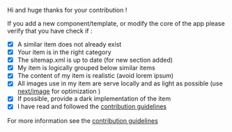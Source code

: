 Hi and huge thanks for your contribution ! 

If you add a new component/template, or modify the core of the app please verify that you have check if :

- [x] A similar item does not already exist
- [x] Your item is in the right category
- [x] The sitemap.xml is up to date (for new section added)
- [x] My item is logically grouped below similar items
- [x] The content of my item is realistic (avoid lorem ipsum)
- [x] All images use in my item are serve locally and as light as possible (use [next/image](https://nextjs.org/docs/api-reference/next/image "next/image") for optimization  )
- [x] If possible, provide a dark implementation of the item
- [x] I have read and followed the [contribution guidelines](.github/CONTRIBUTING.md)

For more information see the [contribution guidelines](.github/CONTRIBUTING.md)
